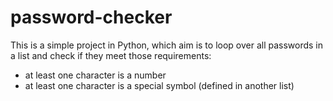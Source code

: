 # password-checker

This is a simple project in Python, which aim is to loop over all passwords in a list and check if they meet those requirements:

- at least one character is a number
- at least one character is a special symbol (defined in another list)
